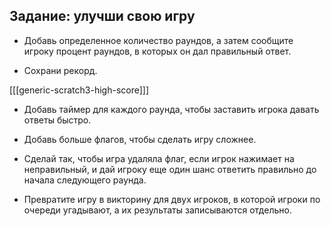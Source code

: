 ## Задание: улучши свою игру

+ Добавь определенное количество раундов, а затем сообщите игроку процент раундов, в которых он дал правильный ответ.

+ Сохрани рекорд.

[[[generic-scratch3-high-score]]]

+ Добавь таймер для каждого раунда, чтобы заставить игрока давать ответы быстро.

+ Добавь больше флагов, чтобы сделать игру сложнее.

+ Сделай так, чтобы игра удаляла флаг, если игрок нажимает на неправильный, и дай игроку еще один шанс ответить правильно до начала следующего раунда.

+ Превратите игру в викторину для двух игроков, в которой игроки по очереди угадывают, а их результаты записываются отдельно.